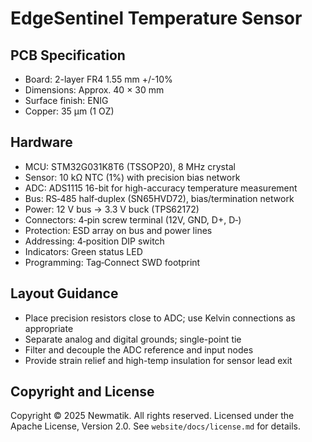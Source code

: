 # EdgeSentinel Temperature Sensor

## PCB Specification

- Board: 2-layer FR4 1.55 mm +/-10%
- Dimensions: Approx. 40 × 30 mm
- Surface finish: ENIG
- Copper: 35 µm (1 OZ)

## Hardware

- MCU: STM32G031K8T6 (TSSOP20), 8 MHz crystal
- Sensor: 10 kΩ NTC (1%) with precision bias network
- ADC: ADS1115 16-bit for high-accuracy temperature measurement
- Bus: RS‑485 half‑duplex (SN65HVD72), bias/termination network
- Power: 12 V bus → 3.3 V buck (TPS62172)
- Connectors: 4‑pin screw terminal (12V, GND, D+, D‑)
- Protection: ESD array on bus and power lines
- Addressing: 4‑position DIP switch
- Indicators: Green status LED
- Programming: Tag‑Connect SWD footprint

## Layout Guidance

- Place precision resistors close to ADC; use Kelvin connections as appropriate
- Separate analog and digital grounds; single-point tie
- Filter and decouple the ADC reference and input nodes
- Provide strain relief and high-temp insulation for sensor lead exit

## Copyright and License

Copyright © 2025 Newmatik. All rights reserved.
Licensed under the Apache License, Version 2.0. See `website/docs/license.md` for details.

